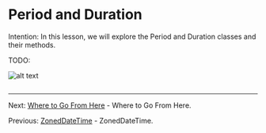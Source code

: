 # Period and Duration

Intention: In this lesson, we will explore the Period and Duration classes and their methods.

TODO:

![alt text](../../etc/features/img.png "Img")

```java

```

<hr>

Next: [Where to Go From Here](chapter_37.md "Where to Go From Here") - Where to Go From Here.

Previous: [ZonedDateTime](chapter_35.md "ZonedDateTime") - ZonedDateTime.